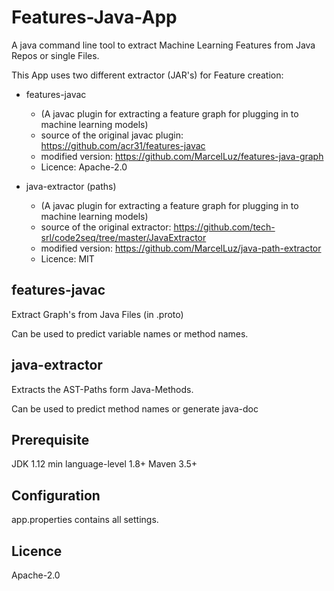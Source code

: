 # Features-Java-App
A java command line tool to extract Machine Learning Features from Java Repos or single Files.

This App uses two different extractor (JAR's) for Feature creation:

* features-javac
  * (A javac plugin for extracting a feature graph for plugging in to machine learning models)
  * source of the original javac plugin: https://github.com/acr31/features-javac
  * modified version: https://github.com/MarcelLuz/features-java-graph
  * Licence: Apache-2.0
  
* java-extractor (paths)
  * (A javac plugin for extracting a feature graph for plugging in to machine learning models)
  * source of the original extractor: https://github.com/tech-srl/code2seq/tree/master/JavaExtractor
  * modified version: https://github.com/MarcelLuz/java-path-extractor
  * Licence: MIT

## features-javac
Extract Graph's from Java Files (in .proto)

Can be used to predict variable names or method names.

## java-extractor
Extracts the AST-Paths form Java-Methods.

Can be used to predict method names or generate java-doc

## Prerequisite

JDK 1.12 min language-level 1.8+
Maven 3.5+

## Configuration
app.properties contains all settings. 

## Licence
Apache-2.0